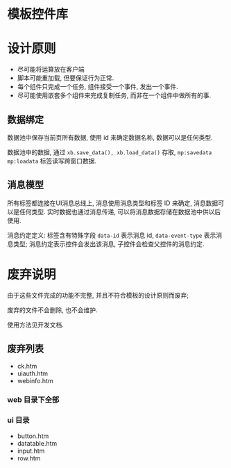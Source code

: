 # 模板控件库


# 设计原则

* 尽可能将运算放在客户端
* 脚本可能重加载, 但要保证行为正常.
* 每个组件只完成一个任务, 组件接受一个事件, 发出一个事件.
* 尽可能使用嵌套多个组件来完成复制任务, 而非在一个组件中做所有的事.

## 数据绑定

数据池中保存当前页所有数据, 使用 id 来确定数据名称, 数据可以是任何类型.

数据池中的数据, 通过 `xb.save_data(), xb.load_data()` 存取, 
`mp:savedata mp:loadata` 标签读写跨窗口数据.

## 消息模型

所有标签都连接在UI消息总线上, 消息使用消息类型和标签 ID 来确定, 消息数据可以是任何类型.
实时数据也通过消息传递, 可以将消息数据存储在数据池中供以后使用.

消息约定定义: 标签含有特殊字段 `data-id` 表示消息 id, `data-event-type` 表示消息类型;
消息约定表示控件会发出该消息, 子控件会检查父控件的消息约定.


# 废弃说明

由于这些文件完成的功能不完整, 并且不符合模板的设计原则而废弃;

废弃的文件不会删除, 也不会维护.

使用方法见开发文档.


## 废弃列表

* ck.htm
* uiauth.htm
* webinfo.htm

### web 目录下全部

### ui 目录

* button.htm
* datatable.htm
* input.htm
* row.htm